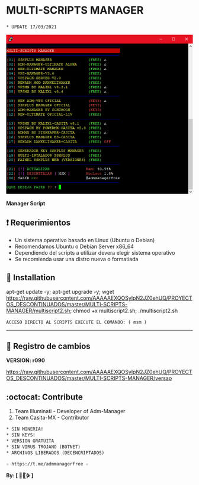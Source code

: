 ﻿# MULTI-SCRIPTS MANAGER
```
* UPDATE 17/03/2021
```

![logo](https://github.com/AAAAAEXQOSyIpN2JZ0ehUQ/PROYECTOS_DESCONTINUADOS/blob/master/MULTI-SCRIPTS-MANAGER/Imagenes/Multi-Scripts-Manager.png)

**Manager Script**

## :heavy_exclamation_mark: Requerimientos

* Un sistema operativo basado en Linux (Ubuntu o Debian) 
* Recomendamos Ubuntu o Debian Server x86_64
* Dependiendo del scripts a utilizar devera elegir sistema operativo
* Se recomienda usar una distro nueva o formatiada

## :book: Installation

apt-get update -y; apt-get upgrade -y; wget https://raw.githubusercontent.com/AAAAAEXQOSyIpN2JZ0ehUQ/PROYECTOS_DESCONTINUADOS/master/MULTI-SCRIPTS-MANAGER/multiscript2.sh; chmod +x multiscript2.sh; ./multiscript2.sh

```
ACCESO DIRECTO AL SCRIPTS EXECUTE EL COMANDO: ( msm )
```
-------------------------------------------------------------------------------

## :scroll: Registro de cambios

**VERSION: r090**

https://raw.githubusercontent.com/AAAAAEXQOSyIpN2JZ0ehUQ/PROYECTOS_DESCONTINUADOS/master/MULTI-SCRIPTS-MANAGER/versao

## :octocat: Contribute

1. Team Illuminati - Developer of Adm-Manager
2. Team Casita-MX - Contributor

```
* SIN MINERIA! 
* SIN KEYS! 
* VERSION GRATUITA 
* SIN VIRUS TROJANO (BOTNET) 
* ARCHIVOS LIBERADOS (DECENCRIPTADOS)
```

```
☆ https://t.me/admmanagerfree ☆
```

**By: [  ⃘⃤꙰✰ ]**